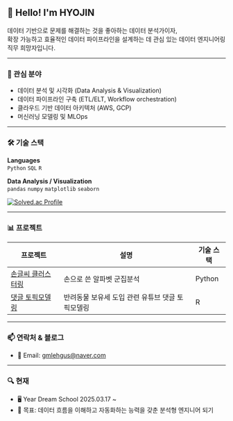 
## 👋 Hello! I'm HYOJIN
데이터 기반으로 문제를 해결하는 것을 좋아하는 데이터 분석가이자,  
확장 가능하고 효율적인 데이터 파이프라인을 설계하는 데 관심 있는 데이터 엔지니어링 직무 희망자입니다.


---

### 💼 관심 분야
- 데이터 분석 및 시각화 (Data Analysis & Visualization)
- 데이터 파이프라인 구축 (ETL/ELT, Workflow orchestration)
- 클라우드 기반 데이터 아키텍처 (AWS, GCP)
- 머신러닝 모델링 및 MLOps

---

### 🛠️ 기술 스택

**Languages**  
`Python` `SQL` `R`

**Data Analysis / Visualization**  
`pandas` `numpy` `matplotlib` `seaborn`

[![Solved.ac Profile](http://mazassumnida.wtf/api/v2/generate_badge?boj=dooncoder1220)](https://solved.ac/dooncoder1220/)


---

### 📊 프로젝트

| 프로젝트 | 설명 | 기술 스택 |
|----------|------|-----------|
| [손글씨 클러스터링](https://github.com/Doonco/Alphabet-Clustering) | 손으로 쓴 알파벳 군집분석 | Python |
| [댓글 토픽모델링](https://github.com/Doonco/TopicModeling) | 반려동물 보유세 도입 관련 유튜브 댓글 토픽모델링 | R |

---

### 📫 연락처 & 블로그
- 📧 Email: gmlehgus@naver.com  
---

### 🔍 현재
- 🖥️ Year Dream School 2025.03.17 ~ 
- 🚀 목표: 데이터 흐름을 이해하고 자동화하는 능력을 갖춘 분석형 엔지니어 되기





<!--
**Doonco/Doonco** is a ✨ _special_ ✨ repository because its `README.md` (this file) appears on your GitHub profile.

Here are some ideas to get you started:

- 🔭 I’m currently working on ...
- 🌱 I’m currently learning ...
- 👯 I’m looking to collaborate on ...
- 🤔 I’m looking for help with ...
- 💬 Ask me about ...
- 📫 How to reach me: ...
- 😄 Pronouns: ...
- ⚡ Fun fact: ...
-->
